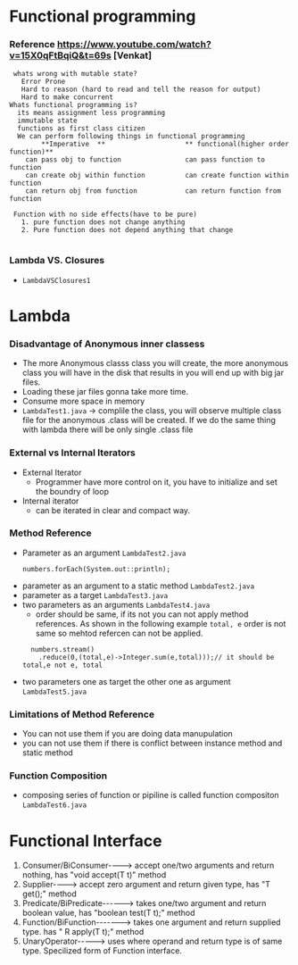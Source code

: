 # Functional programming
### Reference https://www.youtube.com/watch?v=15X0qFtBqiQ&t=69s  [Venkat]

```
 whats wrong with mutable state?
   Error Prone
   Hard to reason (hard to read and tell the reason for output)
   Hard to make concurrent
Whats functional programming is?
  its means assignment less programming 
  immutable state
  functions as first class citizen
  We can perform following things in functional programming
        **Imperative  **                    ** functional(higher order function)**
	can pass obj to function		 		can pass function to function
	can create obj within function		 	can create function within function
	can return obj from function		 	can return function from function

 Function with no side effects(have to be pure)
   1. pure function does not change anything
   2. Pure function does not depend anything that change
	
```
### Lambda VS. Closures
- ```LambdaVSClosures1```

# Lambda
### Disadvantage of Anonymous inner classess
- The more Anonymous classs class you will create, the more anonymous class you will have in the disk that results in you will end up with big jar files.
- Loading these jar files gonna take more time.
- Consume more space in memory
- ```LambdaTest1.java``` -> complile the class, you will observe multiple class file for the anonymous .class will be created. If we do the same thing with lambda there will be only single .class file
### External vs Internal Iterators
- External Iterator
  - Programmer have more control on it, you have to initialize and set the boundry of loop
- Internal iterator 
  - can be iterated in clear and compact way.

### Method Reference
   - Parameter as an argument ```LambdaTest2.java```
     ```
     numbers.forEach(System.out::println);
     ```
   - parameter as an argument to a static method ```LambdaTest2.java```
   - parameter as a target ```LambdaTest3.java```
   - two parameters as an arguments ```LambdaTest4.java```
     - order should be same, if its not you can not apply method references. As shown in the following example ```total, e``` order is not same so mehtod refercen can not be applied.
      ```
        numbers.stream()
	      .reduce(0,(total,e)->Integer.sum(e,total)));// it should be total,e not e, total
      ```
   - two parameters one as target the other one as argument ```LambdaTest5.java```
     
 ### Limitations of Method Reference
 - You can not use them if you are doing data manupulation
 - you can not use them if there is conflict between instance method and static method

### Function Composition
- composing series of function or pipiline is called function compositon ```LambdaTest6.java```
# Functional Interface

1. Consumer/BiConsumer----> accept one/two arguments and return nothing, has "void accept(T t)" method
2. Supplier----> accept zero argument and return given type, has "T get();" method
3. Predicate/BiPredicate------> takes one/two argument and return boolean value, has "boolean test(T t);" method
4. Function/BiFunction-------> takes one argument and return supplied type. has " R apply(T t);" method
5. UnaryOperator-----> uses where operand and return type is of same type. Specilized form of Function interface.
